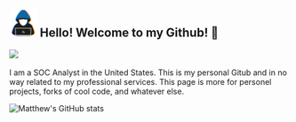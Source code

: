 ## <picture><img src = "https://github.com/0xAbdulKhalid/0xAbdulKhalid/raw/main/assets/mdImages/about_me.gif" width = 50px></picture> **Hello! Welcome to my Github! 👋**

![](https://komarev.com/ghpvc/?username=matthewoneil0)

I am a SOC Analyst in the United States. This is my personal Gitub and in no way related to my professional services. 
This page is more for personel projects, forks of cool code, and whatever else.

![Matthew's GitHub stats](https://github-readme-stats.vercel.app/api?username=matthewoneil0&show_icons=true&theme=vision-friendly-dark)
